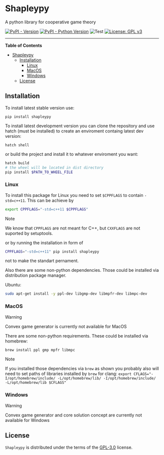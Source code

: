 # Shapleypy
A python library for cooperative game theory


[![PyPI - Version](https://img.shields.io/pypi/v/shapleypy.svg)](https://pypi.org/project/shapleypy)
[![PyPI - Python Version](https://img.shields.io/pypi/pyversions/shapleypy.svg)](https://pypi.org/project/shapleypy)
![Test](https://github.com/muzikr/Shapleypy/actions/workflows/test-master.yml/badge.svg)
[![License: GPL v3](https://img.shields.io/badge/License-GPL%20v3-blue.svg)](https://www.gnu.org/licenses/gpl-3.0)

-----

**Table of Contents**

- [Shapleypy](#shapleypy)
  - [Installation](#installation)
    - [Linux](#linux)
    - [MacOS](#macos)
    - [Windows](#windows)
  - [License](#license)


## Installation

To install latest stable version use:

```console
pip install shapleypy
```
To install latest development version you can clone the repository and use hatch (must be installed) to create an enviroment containg latest dev version:

```console
hatch shell
```

or build the project and install it to whatever enviroment you want:

```bash
hatch build
# the wheel will be located in dist directory
pip install $PATH_TO_WHEEL_FILE
```

<!--
```console
pip install -i https://test.pypi.org/simple/ shapleypy
```
-->

### Linux

To install this package for Linux you need to set ```$CPPFLAGS``` to contain ```-std=c++11```. This can be achieve by

```bash
export CPPFLAGS="-std=c++11 $CPPFLAGS"
```
> [!NOTE]
> We know that ```CPPFLAGS``` are not meant for C++, but ```CXXFLAGS``` are not suported by setuptools.

or by running the installation in form of

```bash
CPPFLAGS="-std=c++11" pip install shapleypy
```
not to make the standart pernament.

Also there are some non-python dependencies. Those could be installed via distribution package manager.

Ubuntu:
```bash
sudo apt-get install -y ppl-dev libgmp-dev libmpfr-dev libmpc-dev
```


### MacOS

> [!WARNING]
> Convex game generator is currently not available for MacOS

There are some non-python requirements. These could be installed via homebrew:

```bash
brew install ppl gmp mpfr libmpc
```

> [!NOTE]
> If you installed those dependencies via ```brew``` as shown you probably also will need to set paths of libraries installed by ```brew``` for clang:
> ```export CFLAGS="-I/opt/homebrew/include/ -L/opt/homebrew/lib/ -I/opt/homebrew/include/ -L/opt/homebrew/lib $CFLAGS"```

### Windows

> [!WARNING]
> Convex game generator and core solution concept are currently not available for Windows

## License

`Shapleypy` is distributed under the terms of the [GPL-3.0](https://spdx.org/licenses/GPL-3.0-or-later.html) license.

